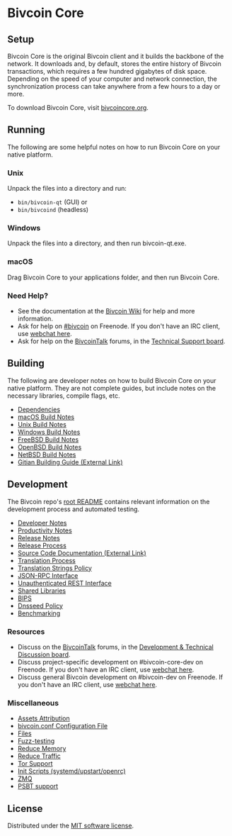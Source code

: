 Bivcoin Core
=============

Setup
---------------------
Bivcoin Core is the original Bivcoin client and it builds the backbone of the network. It downloads and, by default, stores the entire history of Bivcoin transactions, which requires a few hundred gigabytes of disk space. Depending on the speed of your computer and network connection, the synchronization process can take anywhere from a few hours to a day or more.

To download Bivcoin Core, visit [bivcoincore.org](https://bitcoin-value.org/en/download/).

Running
---------------------
The following are some helpful notes on how to run Bivcoin Core on your native platform.

### Unix

Unpack the files into a directory and run:

- `bin/bivcoin-qt` (GUI) or
- `bin/bivcoind` (headless)

### Windows

Unpack the files into a directory, and then run bivcoin-qt.exe.

### macOS

Drag Bivcoin Core to your applications folder, and then run Bivcoin Core.

### Need Help?

* See the documentation at the [Bivcoin Wiki](https://en.bitcoin-value.it/wiki/Main_Page)
for help and more information.
* Ask for help on [#bivcoin](https://webchat.freenode.net/#bivcoin) on Freenode. If you don't have an IRC client, use [webchat here](https://webchat.freenode.net/#bivcoin).
* Ask for help on the [BivcoinTalk](https://bivcointalk.org/) forums, in the [Technical Support board](https://bivcointalk.org/index.php?board=4.0).

Building
---------------------
The following are developer notes on how to build Bivcoin Core on your native platform. They are not complete guides, but include notes on the necessary libraries, compile flags, etc.

- [Dependencies](dependencies.md)
- [macOS Build Notes](build-osx.md)
- [Unix Build Notes](build-unix.md)
- [Windows Build Notes](build-windows.md)
- [FreeBSD Build Notes](build-freebsd.md)
- [OpenBSD Build Notes](build-openbsd.md)
- [NetBSD Build Notes](build-netbsd.md)
- [Gitian Building Guide (External Link)](https://github.com/bitcoin-core/docs/blob/master/gitian-building.md)

Development
---------------------
The Bivcoin repo's [root README](/README.md) contains relevant information on the development process and automated testing.

- [Developer Notes](developer-notes.md)
- [Productivity Notes](productivity.md)
- [Release Notes](release-notes.md)
- [Release Process](release-process.md)
- [Source Code Documentation (External Link)](https://doxygen.bivcoincore.org/)
- [Translation Process](translation_process.md)
- [Translation Strings Policy](translation_strings_policy.md)
- [JSON-RPC Interface](JSON-RPC-interface.md)
- [Unauthenticated REST Interface](REST-interface.md)
- [Shared Libraries](shared-libraries.md)
- [BIPS](bips.md)
- [Dnsseed Policy](dnsseed-policy.md)
- [Benchmarking](benchmarking.md)

### Resources
* Discuss on the [BivcoinTalk](https://bivcointalk.org/) forums, in the [Development & Technical Discussion board](https://bivcointalk.org/index.php?board=6.0).
* Discuss project-specific development on #bivcoin-core-dev on Freenode. If you don't have an IRC client, use [webchat here](https://webchat.freenode.net/#bivcoin-core-dev).
* Discuss general Bivcoin development on #bivcoin-dev on Freenode. If you don't have an IRC client, use [webchat here](https://webchat.freenode.net/#bivcoin-dev).

### Miscellaneous
- [Assets Attribution](assets-attribution.md)
- [bivcoin.conf Configuration File](bivcoin-conf.md)
- [Files](files.md)
- [Fuzz-testing](fuzzing.md)
- [Reduce Memory](reduce-memory.md)
- [Reduce Traffic](reduce-traffic.md)
- [Tor Support](tor.md)
- [Init Scripts (systemd/upstart/openrc)](init.md)
- [ZMQ](zmq.md)
- [PSBT support](psbt.md)

License
---------------------
Distributed under the [MIT software license](/COPYING).
